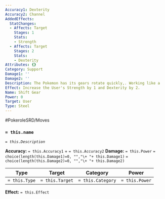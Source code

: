 ```yaml
---
Accuracy1: Dexterity
Accuracy2: Channel
AddedEffects:
  StatChanges:
  - Affects: Target
    Stages: 1
    Stats:
    - Strength
  - Affects: Target
    Stages: 2
    Stats:
    - Dexterity
Attributes: {}
Category: Support
Damage1: ''
Damage2: ''
Description: The Pokemon has its gears rotate quickly,. Working like a powerful machine.
Effect: Increase the User's Strength by 1 and Dexterity by 2.
Name: Shift Gear
Power: 0
Target: User
Type: Steel
---
```


#PokeroleSRD/Moves

### `= this.name` 
*`= this.Description`*

**Accuracy:** `= this.Accuracy1` + `= this.Accuracy2`
**Damage:** `= this.Power` `= choice(length(this.Damage1)=0, "","\+ "+ this.Damage1)` `= choice(length(this.Damage2)=0, "","\+ "+ this.Damage2)`

| Type          | Target          | Category          | Power          |
| ------------- | --------------- | ----------------  | -------------- |
| `= this.Type` | `= this.Target` | `= this.Category` | `= this.Power` | 

**Effect:** `= this.Effect`